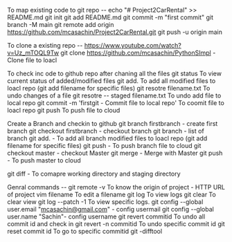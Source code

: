 To map existing code to git repo --
echo "# Project2CarRental" >> README.md
git init
git add README.md
git commit -m "first commit"
git branch -M main
git remote add origin https://github.com/mcasachin/Project2CarRental.git
git push -u origin main

To clone a existing repo --
https://www.youtube.com/watch?v=Uz_mTOQL9Tw
git clone https://github.com/mcasachin/PythonSImpl  - Clone file to loacl

To check inc ode to github repo 
after chaning all the files 
git status		To view current status of added/modified files
git add. 		To add all modified files to loacl repo (git add filename for specific files)
git resotre  filename.txt 		To undo changes of a file 
git resotre -- staged filename.txt 	To undo add file to local repo
git commit -m 'firstgit - Commit file to local repo'	To coomit file to loacl repo
git push 				To push file to cloud

Create a Branch and checkin to github
git branch firstbranch 		- create first branch
git checkout firstbranch 	- checkout branch
git branch 			- list of branch 
git add. 			- To add all branch modified files to loacl repo (git add filename for specific files)
git push 			- To push branch file to cloud
git checkout master		- checkout Master
git merge			- Merge with Master
git push 			- To push master to cloud

git diff			- To comapre working directory and staging directory

Genral commands --
git remote -v  		To know the origin of project - HTTP URL of project
vim filename		To edit a filename
git log			To view logs
git clear		To clear view
git log	--patch -1	To view specific logs.
git config --global user.email "mcasachin@gmail.com" - config usermail
git config --global user.name "Sachin"- config username
git revert commitid  	To undo all commit id and check in
git revert -n commitid 	To undo specific commit id
git reset commit id  	To go to specific commitid
git -difftool




  
